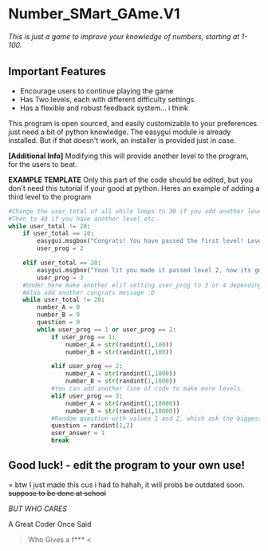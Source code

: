 # Number_SMart_GAme.V1
###### This is just a game to improve your knowledge of numbers, starting at 1-100.
## Important Features
- Encourage users to continue playing the game
- Has Two levels, each with different difficulty settings.
- Has a flexible and robust feedback system... i think

This program is open sourced, and easily customizable to your preferences.
just need a bit of python knowledge. The easygui module is already installed.
But if that doesn't work, an installer is provided just in case.

**[Additional Info]** Modifying this will provide another level to the program, for the users to beat.

**EXAMPLE TEMPLATE**
Only this part of the code should be edited, but you don't need this tutorial if your good at python. Heres an example of adding a third level to the program
```py
#Change the user_total of all while loops to 30 if you add another level.
#Then to 40 if you have another level etc.
while user_total != 20:
    if user_total == 10:
        easygui.msgbox("Congrats! You have passed the first level! Level 2 will be harder since the numbers are now between 0-1000. GET READY!")
        user_prog = 2

    elif user_total == 20:
        easygui.msgbox("Yooo lit you made it passed level 2, now its gonna be harder at level 3!")
        user_prog = 3
    #Under here make another elif setting user_prog to 3 or 4 depending on levels.
    #Also add another congrats message :D
    while user_total != 20:
        number_A = 0
        number_B = 0
        question = 0
        while user_prog == 1 or user_prog == 2:
            if user_prog == 1:
                number_A = str(randint(1,100))
                number_B = str(randint(1,100))

            elif user_prog == 2:
                number_A = str(randint(1,1000))
                number_B = str(randint(1,1000))
            #You can add another line of code to make more levels.
            elif user_prog == 3:
                number_A = str(randint(1,10000))
                number_B = str(randint(1,10000))
            #Random question with values 1 and 2, which ask the biggest/smallest number questions
            question = randint(1,2)
            user_answer = 1
            break
```
## Good luck! - edit the program to your own use!
= btw I just made this cus i had to hahah, it will probs be outdated soon.
~~suppose to be done at school~~

*BUT WHO CARES*

A Great Coder Once Said
> Who Gives a f*** <
